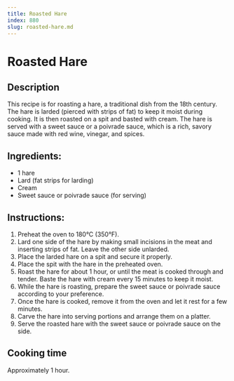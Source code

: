 ```yaml
---
title: Roasted Hare
index: 880
slug: roasted-hare.md
---
```


# Roasted Hare

## Description
This recipe is for roasting a hare, a traditional dish from the 18th century. The hare is larded (pierced with strips of fat) to keep it moist during cooking. It is then roasted on a spit and basted with cream. The hare is served with a sweet sauce or a poivrade sauce, which is a rich, savory sauce made with red wine, vinegar, and spices.

## Ingredients:
- 1 hare
- Lard (fat strips for larding)
- Cream
- Sweet sauce or poivrade sauce (for serving)

## Instructions:
1. Preheat the oven to 180°C (350°F).
2. Lard one side of the hare by making small incisions in the meat and inserting strips of fat. Leave the other side unlarded.
3. Place the larded hare on a spit and secure it properly.
4. Place the spit with the hare in the preheated oven.
5. Roast the hare for about 1 hour, or until the meat is cooked through and tender. Baste the hare with cream every 15 minutes to keep it moist.
6. While the hare is roasting, prepare the sweet sauce or poivrade sauce according to your preference.
7. Once the hare is cooked, remove it from the oven and let it rest for a few minutes.
8. Carve the hare into serving portions and arrange them on a platter.
9. Serve the roasted hare with the sweet sauce or poivrade sauce on the side.

## Cooking time
Approximately 1 hour.